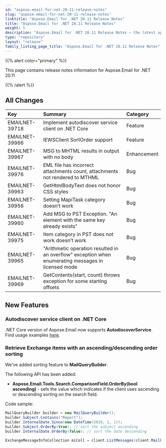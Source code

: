 ```yaml
---
id: "aspose-email-for-net-20-11-release-notes"
slug: "aspose-email-for-net-20-11-release-notes"
linktitle: "Aspose.Email for .NET 20.11 Release Notes"
title: "Aspose.Email for .NET 20.11 Release Notes"
weight: 5
description: "Aspose.Email for .NET 20.11 Release Notes – the latest updates and fixes."
type: "repository"
layout: "release"
family_listing_page_title: "Aspose.Email for .NET 20.11 Release Notes"
---
```


{{% alert color="primary" %}}

This page contains release notes information for Aspose.Email for .NET 20.11

{{% /alert %}}
## **All Changes**

|**Key**|**Summary**|**Category**|
| :- | :- | :- |
|EMAILNET-39718|Implement autodiscover service client on .NET Core|Feature|
|EMAILNET-39966|IEWSClient SortOrder support|Feature|
|EMAILNET-39967|MSG to MHTML results in output with no body|Enhancement|
|EMAILNET-39976|EML file has incorrect attachments count, attachments not rendered to MTHML|Bug|
|EMAILNET-39963|GetHtmlBodyText does not honor CSS styles|Bug|
|EMAILNET-39956|Setting MapiTask category doesn’t work|Bug|
|EMAILNET-39960|Add MSG to PST Exception. "An element with the same key already exists"|Bug|
|EMAILNET-39975|Item category in PST does not work doesn’t work|Bug|
|EMAILNET-39965|"Arithmetic operation resulted in an overflow" exception when enumerating messages in licensed mode|Bug|
|EMAILNET-39969|GetContents(start, count) throws exception for some starting offsets|Bug|

## **New Features**

### **Autodiscover service client on .NET Core**
.NET Core version of Aspose.Email now supports **AutodiscoverService**. Find usage examples [here](https://github.com/aspose-email/Aspose.Email-for-.NET/blob/master/Examples/CSharp/Exchange_EWS/AutoDiscoverUsingEWS.cs).

### **Retrieve Exchange items with an ascending/descending order sorting**

We've added sorting feature to **MailQueryBuilder**. 

The following API has been added:

* **Aspose.Email.Tools.Search.ComparisonField.OrderBy(bool ascending)** - sets the value which indicates if the client uses ascending or descending sorting on the search field.

Code sample:
```cs
MailQueryBuilder builder = new MailQueryBuilder();
builder.Subject.Contains("Report");
builder.InternalDate.Since(new DateTime(2020, 1, 1));
builder.Subject.OrderBy(true); // sort the subject ascending
builder.InternalDate.OrderBy(false); // sort the date descending  

ExchangeMessageInfoCollection miColl = client.ListMessages(client.MailboxInfo.InboxUri, builder.GetQuery());
```